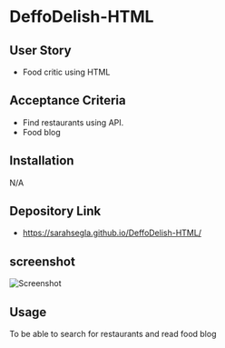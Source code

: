 # DeffoDelish-HTML



## User Story
- Food critic using HTML

## Acceptance Criteria
- Find restaurants using API.
- Food blog


## Installation

N/A

## Depository Link 
- https://sarahsegla.github.io/DeffoDelish-HTML/

## screenshot

![Screenshot](https://user-images.githubusercontent.com/117079336/233861910-8f2f92f4-0ab5-4f4a-8842-3de0b0238f23.png)


## Usage

To be able to search for restaurants and read food blog



